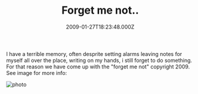 ﻿---
coverImage: /images/fallback-post-header.png
date: "2009-01-27T18:23:48.000Z"
tags: []
title: Forget me not..
oldUrl: /fun-amp-videos/forget-me-not
---

I have a terrible memory, often desprite setting alarms leaving notes for myself all over the place, writing on my hands, i still forget to do something. For that reason we have come up with the "forget me not" copyright 2009\. See image for more info:

<!-- more -->

![photo](https://www.mikecann.blog/wp-content/uploads/2009/01/photo.jpg "photo")
